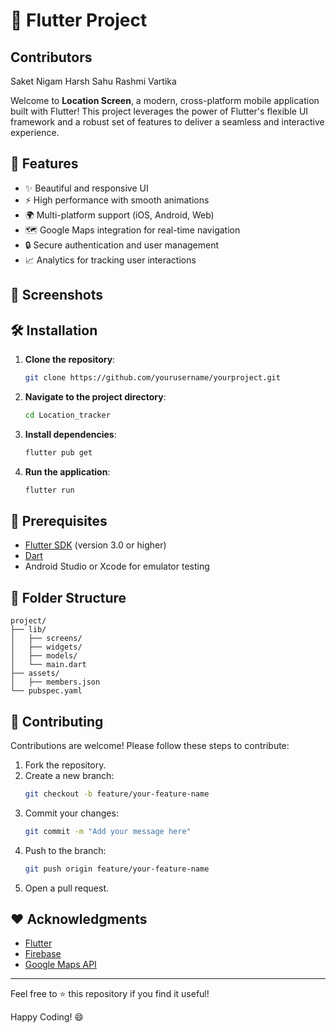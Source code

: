 # 🚀 Flutter Project 

## Contributors
Saket Nigam
Harsh Sahu
Rashmi Vartika

Welcome to **Location Screen**, a modern, cross-platform mobile application built with Flutter! This project leverages the power of Flutter's flexible UI framework and a robust set of features to deliver a seamless and interactive experience.

## 🌟 Features

- ✨ Beautiful and responsive UI
- ⚡ High performance with smooth animations
- 🌍 Multi-platform support (iOS, Android, Web)
- 🗺️ Google Maps integration for real-time navigation
- 🔒 Secure authentication and user management
- 📈 Analytics for tracking user interactions

## 📱 Screenshots

## 🛠️ Installation

1. **Clone the repository**:
   ```bash
   git clone https://github.com/yourusername/yourproject.git
   ```

2. **Navigate to the project directory**:
   ```bash
   cd Location_tracker
   ```

3. **Install dependencies**:
   ```bash
   flutter pub get
   ```

4. **Run the application**:
   ```bash
   flutter run
   ```

## 🚦 Prerequisites

- [Flutter SDK](https://docs.flutter.dev/get-started/install) (version 3.0 or higher)
- [Dart](https://dart.dev/get-dart)
- Android Studio or Xcode for emulator testing

## 📂 Folder Structure

```
project/
├── lib/
│   ├── screens/
│   ├── widgets/
│   ├── models/
│   └── main.dart
├── assets/
│   ├── members.json
└── pubspec.yaml
```

## 🤝 Contributing

Contributions are welcome! Please follow these steps to contribute:

1. Fork the repository.
2. Create a new branch:
   ```bash
   git checkout -b feature/your-feature-name
   ```
3. Commit your changes:
   ```bash
   git commit -m "Add your message here"
   ```
4. Push to the branch:
   ```bash
   git push origin feature/your-feature-name
   ```
5. Open a pull request.

## ❤️ Acknowledgments

- [Flutter](https://flutter.dev/)
- [Firebase](https://firebase.google.com/)
- [Google Maps API](https://developers.google.com/maps/documentation)

---

Feel free to ⭐ this repository if you find it useful!

Happy Coding! 😄
